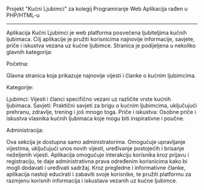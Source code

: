 Projekt "Kućni Ljubimci" za kolegij Programiranje Web Aplikacija rađen u PHP/HTML-u

------------------------------------------------------------------------------------------------------

Aplikacija Kućni Ljubimci je web platforma posvećena ljubiteljima kućnih ljubimaca. Cilj aplikacije je pružiti korisnicima najnovije informacije, savjete, priče i iskustva vezana uz kućne ljubimce. Stranica je podijeljena u nekoliko glavnih kategorija:

Početna:

Glavna stranica koja prikazuje najnovije vijesti i članke o kućnim ljubimcima.

Kategorije:

Ljubimci: Vijesti i članci specifično vezani uz različite vrste kućnih ljubimaca.
Savjeti: Praktični savjeti za brigu o kućnim ljubimcima, uključujući prehranu, zdravlje, trening i još mnogo toga.
Priče i iskustva: Osobne priče i iskustva vlasnika kućnih ljubimaca koje mogu biti inspirativne i poučne.

Administracija:

Ova sekcija je dostupna samo administratorima. Omogućuje upravljanje vijestima, uključujući unos novih vijesti, uređivanje postojećih i brisanje neželjenih vijesti.
Aplikacija omogućuje interakciju korisnika kroz prijavu i registraciju, te daje administrativna prava određenim korisnicima kako bi mogli dodavati i uređivati sadržaj. Kroz pregledne i informativne članke, aplikacija nastoji educirati i zabaviti svoje korisnike, te pružiti platformu za razmjenu korisnih informacija i iskustava vezanih uz kućne ljubimce.
